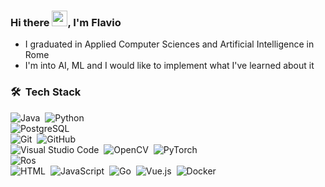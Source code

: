### Hi there <img src="https://media.giphy.com/media/hvRJCLFzcasrR4ia7z/giphy.gif" width="25px">, I'm Flavio

* I graduated in Applied Computer Sciences and Artificial Intelligence in Rome
* I'm into AI, ML and I would like to implement what I've learned about it

### 🛠 &nbsp;Tech Stack



![Java](https://img.shields.io/badge/Java-05122A?style=flat&logo=Java&logoColor=FFA518)&nbsp;
![Python](https://img.shields.io/badge/Python-05122A?style=flat&logo=python&logoColor=FFA518)&nbsp;
<br />
![PostgreSQL](https://img.shields.io/badge/-PostgreSQL-05122A?style=flat&logo=PostgreSQL)&nbsp;
<br />
![Git](https://img.shields.io/badge/-Git-05122A?style=flat&logo=git)&nbsp;
![GitHub](https://img.shields.io/badge/-GitHub-05122A?style=flat&logo=github)&nbsp;
<br />
![Visual Studio Code](https://img.shields.io/badge/-Visual%20Studio%20Code-05122A?style=flat&logo=visual-studio-code&logoColor=007ACC)&nbsp;
![OpenCV](https://img.shields.io/badge/OpenCV-05122A?style=flat&logo=opencv&logoColor=007ACC)&nbsp;
![PyTorch](https://img.shields.io/badge/PyTorch-05122A?style=flat&logo=pytorch&logoColor=007ACC)&nbsp;
<br />
![Ros](https://img.shields.io/badge/ROS-22314E?style=flat&logo=ROS&logoColor=007ACC)&nbsp;
<br />
![HTML](https://img.shields.io/badge/-HTML-05122A?style=flat&logo=HTML5)&nbsp;
![JavaScript](https://img.shields.io/badge/-JavaScript-05122A?style=flat&logo=javascript)&nbsp;
![Go](https://img.shields.io/badge/-Go-05122A?style=flat&logo=Go)&nbsp;
![Vue.js](https://img.shields.io/badge/-Vue.js-05122A?style=flat&logo=Vue.js)&nbsp;
![Docker](https://img.shields.io/badge/-Docker-05122A?style=flat&logo=Docker)&nbsp;

<br />
